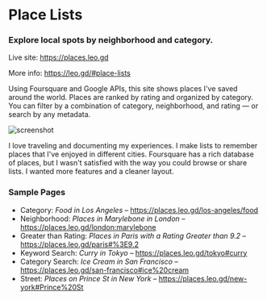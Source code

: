 # Place Lists
### Explore local spots by neighborhood and category.

Live site: https://places.leo.gd

More info: https://leo.gd/#place-lists

Using Foursquare and Google APIs, this site shows places I've saved around the world. Places are ranked by rating and organized by category. You can filter by a combination of category, neighborhood, and rating — or search by any metadata.

![screenshot](https://github.com/leomancini31/place-lists/blob/master/readme/screenshot-compressed.jpg)

I love traveling and documenting my experiences. I make lists to remember places that I've enjoyed in different cities. Foursquare has a rich database of places, but I wasn't satisfied with the way you could browse or share lists. I wanted more features and a cleaner layout.

### Sample Pages

- Category: *Food in Los Angeles* – https://places.leo.gd/los-angeles/food
- Neighborhood: *Places in Marylebone in London* – https://places.leo.gd/london:marylebone
- Greater than Rating: *Places in Paris with a Rating Greater than 9.2* – https://places.leo.gd/paris#%3E9.2
- Keyword Search: *Curry in Tokyo* – https://places.leo.gd/tokyo#curry
- Category Search: *Ice Cream in San Francisco* – https://places.leo.gd/san-francisco#ice%20cream
- Street: *Places on Prince St in New York* – https://places.leo.gd/new-york#Prince%20St
